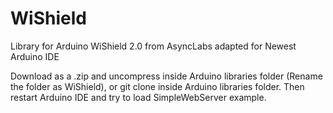 WiShield
========

Library for Arduino WiShield 2.0 from AsyncLabs adapted for Newest Arduino IDE

Download as a .zip and uncompress inside Arduino libraries folder (Rename the folder as WiShield), or git clone inside Arduino libraries folder. Then restart Arduino IDE and try to load SimpleWebServer example.

